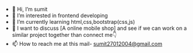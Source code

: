- 👋 Hi, I’m sumit 
- 👀 I’m interested in frontend developing
- 🌱 I’m currently learning html,css,bootstrap(css,js)
- 💞️  I want to discuss [A online mobile  shop] and see if we can work on a similar project together than connect me👇
- 📫 How to reach me at this mail- sumit27012004@gmail.com


<!---
sumitrdx/sumitrdx is a ✨ special ✨ repository because its `README.md` (this file) appears on your GitHub profile.
You can click the Preview link to take a look at your changes.
--->
